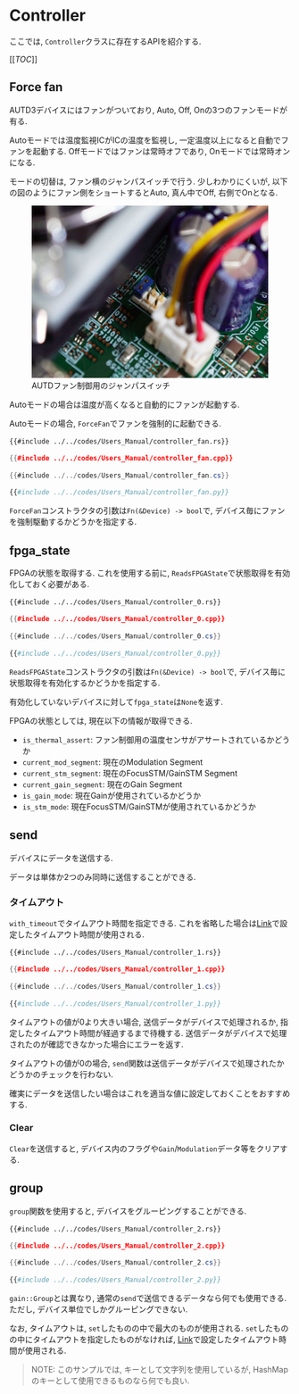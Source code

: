 # Controller

ここでは, `Controller`クラスに存在するAPIを紹介する.

[[_TOC_]]

## Force fan
  
AUTD3デバイスにはファンがついており, Auto, Off, Onの3つのファンモードが有る. 

Autoモードでは温度監視ICがICの温度を監視し, 一定温度以上になると自動でファンを起動する.
Offモードではファンは常時オフであり, Onモードでは常時オンになる. 

モードの切替は, ファン横のジャンパスイッチで行う. 少しわかりにくいが, 以下の図のようにファン側をショートするとAuto, 真ん中でOff, 右側でOnとなる.

<figure>
    <img src="../fig/Users_Manual/fan.jpg"/>
    <figcaption>AUTDファン制御用のジャンパスイッチ</figcaption>
</figure>

Autoモードの場合は温度が高くなると自動的にファンが起動する.

Autoモードの場合, `ForceFan`でファンを強制的に起動できる.

```rust,edition2021
{{#include ../../codes/Users_Manual/controller_fan.rs}}
```

```cpp
{{#include ../../codes/Users_Manual/controller_fan.cpp}}
```

```cs
{{#include ../../codes/Users_Manual/controller_fan.cs}}
```

```python
{{#include ../../codes/Users_Manual/controller_fan.py}}
```

`ForceFan`コンストラクタの引数は`Fn(&Device) -> bool`で, デバイス毎にファンを強制駆動するかどうかを指定する.

## fpga_state

FPGAの状態を取得する.
これを使用する前に, `ReadsFPGAState`で状態取得を有効化しておく必要がある.

```rust,edition2021
{{#include ../../codes/Users_Manual/controller_0.rs}}
```

```cpp
{{#include ../../codes/Users_Manual/controller_0.cpp}}
```

```cs
{{#include ../../codes/Users_Manual/controller_0.cs}}
```

```python
{{#include ../../codes/Users_Manual/controller_0.py}}
```

`ReadsFPGAState`コンストラクタの引数は`Fn(&Device) -> bool`で, デバイス毎に状態取得を有効化するかどうかを指定する.

有効化していないデバイスに対して`fpga_state`は`None`を返す.

FPGAの状態としては, 現在以下の情報が取得できる.

- `is_thermal_assert`: ファン制御用の温度センサがアサートされているかどうか
- `current_mod_segment`: 現在のModulation Segment
- `current_stm_segment`: 現在のFocusSTM/GainSTM Segment
- `current_gain_segment`: 現在のGain Segment
- `is_gain_mode`: 現在Gainが使用されているかどうか
- `is_stm_mode`: 現在FocusSTM/GainSTMが使用されているかどうか

## send

デバイスにデータを送信する.

データは単体か2つのみ同時に送信することができる.

### タイムアウト

`with_timeout`でタイムアウト時間を指定できる.
これを省略した場合は[Link](./link.md)で設定したタイムアウト時間が使用される.

```rust,edition2021
{{#include ../../codes/Users_Manual/controller_1.rs}}
```

```cpp
{{#include ../../codes/Users_Manual/controller_1.cpp}}
```

```cs
{{#include ../../codes/Users_Manual/controller_1.cs}}
```

```python
{{#include ../../codes/Users_Manual/controller_1.py}}
```

タイムアウトの値が0より大きい場合, 送信データがデバイスで処理されるか, 指定したタイムアウト時間が経過するまで待機する.
送信データがデバイスで処理されたのが確認できなかった場合にエラーを返す.

タイムアウトの値が0の場合, `send`関数は送信データがデバイスで処理されたかどうかのチェックを行わない.

確実にデータを送信したい場合はこれを適当な値に設定しておくことをおすすめする.

### Clear

`Clear`を送信すると, デバイス内のフラグや`Gain`/`Modulation`データ等をクリアする.

## group

`group`関数を使用すると, デバイスをグルーピングすることができる.

```rust,edition2021
{{#include ../../codes/Users_Manual/controller_2.rs}}
```

```cpp
{{#include ../../codes/Users_Manual/controller_2.cpp}}
```

```cs
{{#include ../../codes/Users_Manual/controller_2.cs}}
```

```python
{{#include ../../codes/Users_Manual/controller_2.py}}
```

`gain::Group`とは異なり, 通常の`send`で送信できるデータなら何でも使用できる.
ただし, デバイス単位でしかグルーピングできない.

なお, タイムアウトは, `set`したものの中で最大のものが使用される.
`set`したものの中にタイムアウトを指定したものがなければ, [Link](./link.md)で設定したタイムアウト時間が使用される.

> NOTE:
> このサンプルでは, キーとして文字列を使用しているが, HashMapのキーとして使用できるものなら何でも良い.
